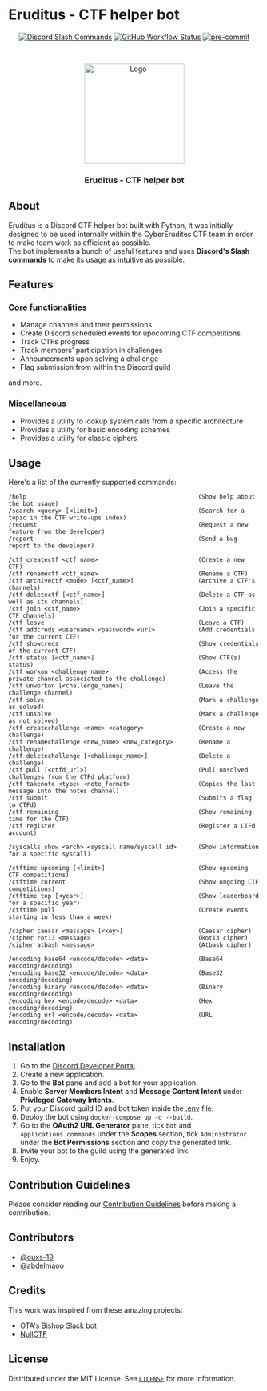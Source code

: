 # Eruditus - CTF helper bot
<p align="center">
        <a href="https://discord.com/developers/docs/interactions/slash-commands"><img src="https://img.shields.io/badge/%2F-Discord%20Slash-blue" alt="Discord Slash Commands"></a>
        <a href="https://github.com/hfz1337/Eruditus/actions"><img src="https://img.shields.io/github/workflow/status/hfz1337/Eruditus/pre-commit?label=master&logo=github" alt="GitHub Workflow Status"></a>
        <a href="https://github.com/pre-commit/pre-commit"> <img alt="pre-commit" src="https://img.shields.io/badge/pre--commit-enabled-brightgreen?logo=pre-commit&logoColor=white&style=flat-square"></a>
</p>
<br/>
<p align="center">
  <img src="https://i.imgur.com/K5mNt37.jpg" alt="Logo" width="200">
  <h3 align="center">Eruditus - CTF helper bot</h3>
</p>

## About
Eruditus is a Discord CTF helper bot built with Python, it was initially designed to be
used internally within the CyberErudites CTF team in order to make team work as efficient
as possible.  
The bot implements a bunch of useful features and uses **Discord's Slash commands** to
make its usage as intuitive as possible.

## Features
### Core functionalities
- Manage channels and their permissions
- Create Discord scheduled events for upocoming CTF competitions
- Track CTFs progress
- Track members' participation in challenges
- Announcements upon solving a challenge
- Flag submission from within the Discord guild

and more.

### Miscellaneous
- Provides a utility to lookup system calls from a specific architecture
- Provides a utility for basic encoding schemes
- Provides a utility for classic ciphers

## Usage
Here's a list of the currently supported commands:
```
/help                                                (Show help about the bot usage)
/search <query> [<limit>]                            (Search for a topic in the CTF write-ups index)
/request                                             (Request a new feature from the developer)
/report                                              (Send a bug report to the developer)

/ctf createctf <ctf_name>                            (Create a new CTF)
/ctf renamectf <ctf_name>                            (Rename a CTF)
/ctf archivectf <mode> [<ctf_name>]                  (Archive a CTF's channels)
/ctf deletectf [<ctf_name>]                          (Delete a CTF as well as its channels)
/ctf join <ctf_name>                                 (Join a specific CTF channels)
/ctf leave                                           (Leave a CTF)
/ctf addcreds <username> <password> <url>            (Add credentials for the current CTF)
/ctf showcreds                                       (Show credentials of the current CTF)
/ctf status [<ctf_name>]                             (Show CTF(s) status)
/ctf workon <challenge_name>                         (Access the private channel associated to the challenge)
/ctf unworkon [<challenge_name>]                     (Leave the challenge channel)
/ctf solve                                           (Mark a challenge as solved)
/ctf unsolve                                         (Mark a challenge as not solved)
/ctf createchallenge <name> <category>               (Create a new challenge)
/ctf renamechallenge <new_name> <new_category>       (Rename a challenge)
/ctf deletechallenge [<challenge_name>]              (Delete a challenge)
/ctf pull [<ctfd_url>]                               (Pull unsolved challenges from the CTFd platform)
/ctf takenote <type> <note_format>                   (Copies the last message into the notes channel)
/ctf submit                                          (Submits a flag to CTFd)
/ctf remaining                                       (Show remaining time for the CTF)
/ctf register                                        (Register a CTFd account)

/syscalls show <arch> <syscall name/syscall id>      (Show information for a specific syscall)

/ctftime upcoming [<limit>]                          (Show upcoming CTF competitions)
/ctftime current                                     (Show ongoing CTF competitions)
/ctftime top [<year>]                                (Show leaderboard for a specific year)
/ctftime pull                                        (Create events starting in less than a week)

/cipher caesar <message> [<key>]                     (Caesar cipher)
/cipher rot13 <message>                              (Rot13 cipher)
/cipher atbash <message>                             (Atbash cipher)

/encoding base64 <encode/decode> <data>              (Base64 encoding/decoding)
/encoding base32 <encode/decode> <data>              (Base32 encoding/decoding)
/encoding binary <encode/decode> <data>              (Binary encoding/decoding)
/encoding hex <encode/decode> <data>                 (Hex encoding/decoding)
/encoding url <encode/decode> <data>                 (URL encoding/decoding)
```

## Installation

1. Go to the [Discord Developer Portal](https://discord.com/developers/applications).
2. Create a new application.
3. Go to the **Bot** pane and add a bot for your application.
4. Enable **Server Members Intent** and **Message Content Intent** under
**Privileged Gateway Intents**.
5. Put your Discord guild ID and bot token inside the [.env](eruditus/.env) file.
6. Deploy the bot using `docker-compose up -d --build`.
7. Go to the **OAuth2 URL Generator** pane, tick `bot` and `applications.commands`
under the **Scopes** section, tick `Administrator` under the **Bot Permissions**
section and copy the generated link.
8. Invite your bot to the guild using the generated link.
9. Enjoy.

## Contribution Guidelines
Please consider reading our [Contribution Guidelines](.github/CONTRIBUTING.md) before
making a contribution.

## Contributors
- [@ouxs-19](https://github.com/ouxs-19)
- [@abdelmaoo](https://github.com/abdelmaoo)

## Credits
This work was inspired from these amazing projects:
- [OTA's Bishop Slack bot](https://github.com/OpenToAllCTF/OTA-Challenge-Bot)
- [NullCTF](https://github.com/NullPxl/NullCTF)

## License
Distributed under the MIT License. See [`LICENSE`](./LICENSE) for more information.
